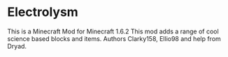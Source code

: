 Electrolysm
===========
This is a Minecraft Mod for Minecraft 1.6.2
This mod adds a range of cool science based blocks and items.
Authors Clarky158, Ellio98 and help from Dryad.
